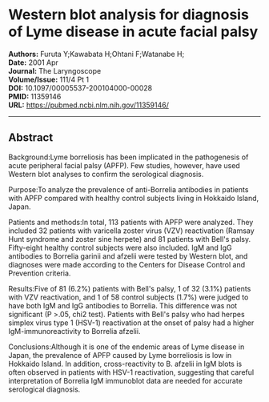 # Western blot analysis for diagnosis of Lyme disease in acute facial palsy

**Authors:** Furuta Y;Kawabata H;Ohtani F;Watanabe H;  
**Date:** 2001 Apr  
**Journal:** The Laryngoscope  
**Volume/Issue:** 111/4 Pt 1  
**DOI:** 10.1097/00005537-200104000-00028  
**PMID:** 11359146  
**URL:** https://pubmed.ncbi.nlm.nih.gov/11359146/

---

## Abstract

Background:Lyme borreliosis has been implicated in the pathogenesis of acute peripheral facial palsy (APFP). Few studies, however, have used Western blot analyses to confirm the serological diagnosis.

Purpose:To analyze the prevalence of anti-Borrelia antibodies in patients with APFP compared with healthy control subjects living in Hokkaido Island, Japan.

Patients and methods:In total, 113 patients with APFP were analyzed. They included 32 patients with varicella zoster virus (VZV) reactivation (Ramsay Hunt syndrome and zoster sine herpete) and 81 patients with Bell's palsy. Fifty-eight healthy control subjects were also included. IgM and IgG antibodies to Borrelia garinii and afzelii were tested by Western blot, and diagnoses were made according to the Centers for Disease Control and Prevention criteria.

Results:Five of 81 (6.2%) patients with Bell's palsy, 1 of 32 (3.1%) patients with VZV reactivation, and 1 of 58 control subjects (1.7%) were judged to have both IgM and IgG antibodies to Borrelia. This difference was not significant (P >.05, chi2 test). Patients with Bell's palsy who had herpes simplex virus type 1 (HSV-1) reactivation at the onset of palsy had a higher IgM-immunoreactivity to Borrelia afzelii.

Conclusions:Although it is one of the endemic areas of Lyme disease in Japan, the prevalence of APFP caused by Lyme borreliosis is low in Hokkaido Island. In addition, cross-reactivity to B. afzelii in IgM blots is often observed in patients with HSV-1 reactivation, suggesting that careful interpretation of Borrelia IgM immunoblot data are needed for accurate serological diagnosis.
